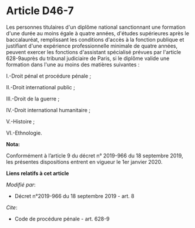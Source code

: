# Article D46-7

Les personnes titulaires d'un diplôme national sanctionnant une formation d'une durée au moins égale à quatre années,
d'études supérieures après le baccalauréat, remplissant les conditions d'accès à la fonction publique et justifiant d'une
expérience professionnelle minimale de quatre années, peuvent exercer les fonctions d'assistant spécialisé prévues par
l'article 628-9auprès du   tribunal judiciaire de Paris, si le diplôme valide une formation dans l'une au moins des matières
suivantes : 

I.-Droit pénal et procédure pénale ; 

II.-Droit international public ; 

III.-Droit de la guerre ; 

IV.-Droit international humanitaire ; 

V.-Histoire ; 

VI.-Ethnologie.

**Nota:**

Conformément à l’article 9 du décret n° 2019-966 du 18 septembre 2019, les présentes dispositions entrent en vigueur le 1er
janvier 2020.

**Liens relatifs à cet article**

_Modifié par_:

  - Décret n°2019-966 du 18 septembre 2019 - art. 8

_Cite_:

  - Code de procédure pénale - art. 628-9
